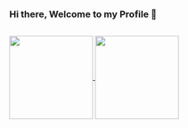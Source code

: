 ### Hi there, Welcome to my Profile 👋

##

<div>
  <a href="https://github.com/Pereira3">
  <img height="150em" align="center" src="https://github-readme-stats.vercel.app/api?username=pereira3&show_icons=true&theme=github_dark&include_all_commits=true&count_private=true&hide_rank=false"/>
  <img height="150em" align="center" src="https://github-readme-stats.vercel.app/api/top-langs/?username=pereira3&layout=compact&theme=github_dark&hide_title=true"/
</div>

##
